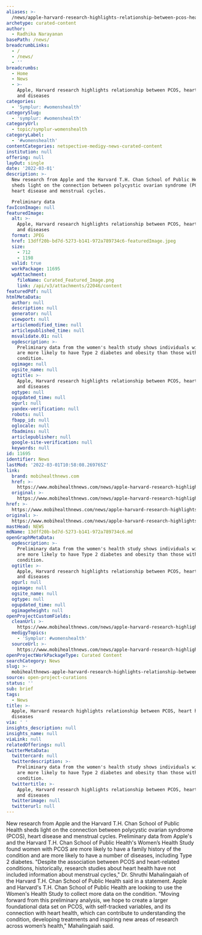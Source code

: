 ```yaml
---
aliases: >-
  /news/apple-harvard-research-highlights-relationship-between-pcos-heart-health-and-diseases
archetype: curated-content
author:
  - Radhika Narayanan
basePath: /news/
breadcrumbLinks:
  - /
  - /news/
  - ''
breadcrumbs:
  - Home
  - News
  - >-
    Apple, Harvard research highlights relationship between PCOS, heart health
    and diseases
categories:
  - 'Symplur: #womenshealth'
categorySlug:
  - 'symplur: #womenshealth'
categoryUrl:
  - topic/symplur-womenshealth
categoryLabel:
  - '#womenshealth'
contentCategories: netspective-medigy-news-curated-content
institution: null
offering: null
layOut: single
date: '2022-03-01'
description: >-
  New research from Apple and the Harvard T.H. Chan School of Public Health
  sheds light on the connection between polycystic ovarian syndrome (PCOS),
  heart disease and menstrual cycles.

  Preliminary data
favIconImage: null
featuredImage:
  alt: >-
    Apple, Harvard research highlights relationship between PCOS, heart health
    and diseases
  format: JPEG
  href: 13dff20b-bd7d-5273-b141-972a789734c6-featuredImage.jpeg
  size:
    - 712
    - 1198
  valid: true
  workPackage: 11695
  wpAttachment:
    fileName: Curated_Featured_Image.png
    link: /api/v3/attachments/22046/content
featuredPdf: null
htmlMetaData:
  author: null
  description: null
  generator: null
  viewport: null
  articlemodified_time: null
  articlepublished_time: null
  msvalidate.01: null
  ogdescription: >-
    Preliminary data from the women's health study shows individuals with PCOS
    are more likely to have Type 2 diabetes and obesity than those without the
    condition.
  ogimage: null
  ogsite_name: null
  ogtitle: >-
    Apple, Harvard research highlights relationship between PCOS, heart health
    and diseases
  ogtype: null
  ogupdated_time: null
  ogurl: null
  yandex-verification: null
  robots: null
  fbapp_id: null
  oglocale: null
  fbadmins: null
  articlepublisher: null
  google-site-verification: null
  keywords: null
id: 11695
identifier: News
lastMod: '2022-03-01T10:58:08.269765Z'
link:
  brand: mobihealthnews.com
  href: >-
    https://www.mobihealthnews.com/news/apple-harvard-research-highlights-relationship-between-pcos-heart-health-and-diseases
  original: >-
    https://www.mobihealthnews.com/news/apple-harvard-research-highlights-relationship-between-pcos-heart-health-and-diseases
href: >-
  https://www.mobihealthnews.com/news/apple-harvard-research-highlights-relationship-between-pcos-heart-health-and-diseases
original: >-
  https://www.mobihealthnews.com/news/apple-harvard-research-highlights-relationship-between-pcos-heart-health-and-diseases
mastHead: NEWS
mdName: 13dff20b-bd7d-5273-b141-972a789734c6.md
openGraphMetaData:
  ogdescription: >-
    Preliminary data from the women's health study shows individuals with PCOS
    are more likely to have Type 2 diabetes and obesity than those without the
    condition.
  ogtitle: >-
    Apple, Harvard research highlights relationship between PCOS, heart health
    and diseases
  ogurl: null
  ogimage: null
  ogsite_name: null
  ogtype: null
  ogupdated_time: null
  ogimageheight: null
openProjectCustomFields:
  cleanUrl: >-
    https://www.mobihealthnews.com/news/apple-harvard-research-highlights-relationship-between-pcos-heart-health-and-diseases
  medigyTopics:
    - 'Symplur: #womenshealth'
  sourceUrl: >-
    https://www.mobihealthnews.com/news/apple-harvard-research-highlights-relationship-between-pcos-heart-health-and-diseases
openProjectWorkPackageType: Curated Content
searchCategory: News
slug: >-
  mobihealthnews-apple-harvard-research-highlights-relationship-between-pcos-heart-health-and-diseases
source: open-project-curations
status: ''
sub: brief
tags:
  - News
title: >-
  Apple, Harvard research highlights relationship between PCOS, heart health and
  diseases
via: ' '
insights_description: null
insights_name: null
viaLink: null
relatedOfferings: null
twitterMetaData:
  twittercard: null
  twitterdescription: >-
    Preliminary data from the women's health study shows individuals with PCOS
    are more likely to have Type 2 diabetes and obesity than those without the
    condition.
  twittertitle: >-
    Apple, Harvard research highlights relationship between PCOS, heart health
    and diseases
  twitterimage: null
  twitterurl: null
---
```

<p>New research from Apple and the Harvard T.H. Chan School of Public Health sheds light on the connection between polycystic ovarian syndrome (PCOS), heart disease and menstrual cycles.
Preliminary data from Apple's and the Harvard T.H. Chan School of Public Health's Women’s Health Study found women with PCOS are more likely to have a family history of the condition and are more likely to have a number of diseases, including Type 2 diabetes.
"Despite the association between PCOS and heart-related conditions, historically, research studies about heart health have not included information about menstrual cycles," Dr. Shruthi Mahalingaiah of the Harvard T.H. Chan School of Public Health said in a statement.
Apple and Harvard's T.H. Chan School of Public Health are looking to use the Women's Health Study to collect more data on the condition.
"Moving forward from this preliminary analysis, we hope to create a larger foundational data set on PCOS, with self-tracked variables, and its connection with heart health, which can contribute to understanding the condition, developing treatments and inspiring new areas of research across women’s health," Mahalingaiah said.</p>